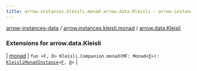```yaml
---
title: arrow.instances.kleisli.monad.arrow.data.Kleisli - arrow-instances-data
---
```


[arrow-instances-data](../../index.html) / [arrow.instances.kleisli.monad](../index.html) / [arrow.data.Kleisli](./index.html)

### Extensions for arrow.data.Kleisli

| [monad](monad.html) | `fun <F, D> Kleisli.Companion.monad(MF: Monad<`[`F`](monad.html#F)`>): `[`KleisliMonadInstance`](../../arrow.instances/-kleisli-monad-instance/index.html)`<`[`F`](monad.html#F)`, `[`D`](monad.html#D)`>` |

